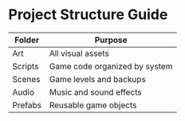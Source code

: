 # Project Structure Guide

| Folder | Purpose |
|--------|---------|
| Art | All visual assets |
| Scripts | Game code organized by system |
| Scenes | Game levels and backups |
| Audio | Music and sound effects |
| Prefabs | Reusable game objects |